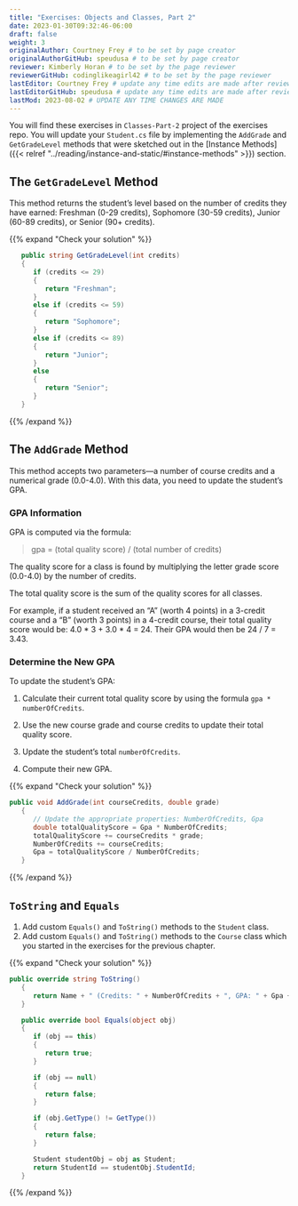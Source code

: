 ```yaml
---
title: "Exercises: Objects and Classes, Part 2"
date: 2023-01-30T09:32:46-06:00
draft: false
weight: 3
originalAuthor: Courtney Frey # to be set by page creator
originalAuthorGitHub: speudusa # to be set by page creator
reviewer: Kimberly Horan # to be set by the page reviewer
reviewerGitHub: codinglikeagirl42 # to be set by the page reviewer
lastEditor: Courtney Frey # update any time edits are made after review
lastEditorGitHub: speudusa # update any time edits are made after review
lastMod: 2023-08-02 # UPDATE ANY TIME CHANGES ARE MADE
---
```


You will find these exercises in `Classes-Part-2` project of the exercises repo. You will update your `Student.cs` file by implementing the `AddGrade` and `GetGradeLevel` methods that were sketched out in the [Instance Methods]({{< relref "../reading/instance-and-static/#instance-methods" >}}) section.

## The `GetGradeLevel` Method
This method returns the student’s level based on the number of credits they have earned: Freshman (0-29 credits), Sophomore (30-59 credits), Junior (60-89 credits), or Senior (90+ credits).

{{% expand "Check your solution" %}}
```csharp
   public string GetGradeLevel(int credits)
   {
      if (credits <= 29)
      {
         return "Freshman";
      }
      else if (credits <= 59)
      {
         return "Sophomore";
      }
      else if (credits <= 89)
      {
         return "Junior";
      }
      else
      {
         return "Senior";
      }
   }
```
{{% /expand %}}

## The `AddGrade` Method
This method accepts two parameters—a number of course credits and a numerical grade (0.0-4.0). With this data, you need to update the student’s GPA.

### GPA Information
GPA is computed via the formula:

> gpa = (total quality score) / (total number of credits)

The quality score for a class is found by multiplying the letter grade score (0.0-4.0) by the number of credits.

The total quality score is the sum of the quality scores for all classes.

For example, if a student received an “A” (worth 4 points) in a 3-credit course and a “B” (worth 3 points) in a 4-credit course, their total quality score would be: 4.0 * 3 + 3.0 * 4 = 24. Their GPA would then be 24 / 7 = 3.43.

### Determine the New GPA
To update the student’s GPA:

   1. Calculate their current total quality score by using the formula `gpa * numberOfCredits`.

   1. Use the new course grade and course credits to update their total quality score.

   1. Update the student’s total `numberOfCredits`.

   1. Compute their new GPA.

{{% expand "Check your solution" %}}
```csharp
public void AddGrade(int courseCredits, double grade)
   {
      // Update the appropriate properties: NumberOfCredits, Gpa
      double totalQualityScore = Gpa * NumberOfCredits;
      totalQualityScore += courseCredits * grade;
      NumberOfCredits += courseCredits;
      Gpa = totalQualityScore / NumberOfCredits;
   }
```
{{% /expand %}}

## `ToString` and `Equals`
   1. Add custom `Equals()` and `ToString()` methods to the `Student` class.
   1. Add custom `Equals()` and `ToString()` methods to the `Course` class which you started in the exercises for the previous chapter.

{{% expand "Check your solution" %}}
```csharp
public override string ToString()
   {
      return Name + " (Credits: " + NumberOfCredits + ", GPA: " + Gpa + ")";
   }

   public override bool Equals(object obj)
   {
      if (obj == this)
      {
         return true;
      }

      if (obj == null)
      {
         return false;
      }

      if (obj.GetType() != GetType())
      {
         return false;
      }

      Student studentObj = obj as Student;
      return StudentId == studentObj.StudentId;
   }
```
{{% /expand %}}